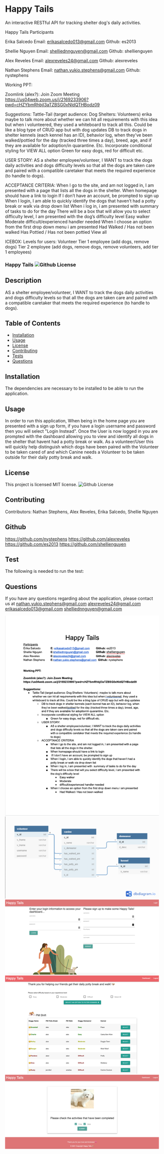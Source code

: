 # Happy Tails
An interactive RESTful API for tracking shelter dog's daily activities.

Happy Tails Participants

Erika Salcedo 		Email: erikasalcedo013@gmail.com 	  Github: es2013

Shellie Nguyen	  Email: shelliednnguyen@gmail.com	  Github: shellienguyen

Alex Reveles		 Email: alexreveles24@gmail.com 		Github: alexreveles

Nathan Stephens 	 Email: nathan.yukio.stephens@gmail.com   Github: nystephens


Working PPT:

Zoomlink (alex?): Join Zoom Meeting
https://us04web.zoom.us/j/2169233906?pwd=cHZYbmRhbjI3aTZBSG0xNldQTHBodz09

Suggestions: 
Tattle-Tail (target audience: Dog Shelters: Volunteers) erika maybe to talk more about whether we can hit all requirements with this idea but when i volunteered, they used a whiteboard to track all this. Could be like a blog type of CRUD app but with dog updates
DB to track dogs in shelter kennels (each kennel has an ID), behavior log, when they’ve been walked/pottied for the day (tracked three times a day), breed, age, and if they are available for adoption/in quarantine. Etc.
Incorporate conditional styling for VIEW ALL option 
Green for easy dogs, red for difficult etc.

USER STORY:
AS a shelter employee/volunteer, I WANT to track the dogs daily activities and dogs difficulty levels so that all the dogs are taken care and paired with a compatible caretaker that meets the required experience (to handle to dogs).

ACCEPTANCE CRITERIA:
When I go to the site, and am not logged in, I am presented with a page that lists all the dogs in the shelter. 
When homepage should have a link to login 
 If I don’t have an account, be prompted to sign up
When I login, I am able to quickly identify the dogs that haven’t had a potty break or walk via drop down list
When i log in, i am presented with  summary of tasks to do for the day
There will be a box that will allow you to select difficulty level, I am presented with the dog’s difficulty level
Easy walker
Moderate
difficult/experienced handler needed
When I choose an option from the first drop down menu i am presented 
Had Walked / Has not been walked
Has Pottied / Has not been pottied
View all

ICEBOX:
Levels for users: 
Volunteer
Tier 1 employee (add dogs, remove dogs)
Tier 2 employee (add dogs, remove dogs, remove volunteers, add tier 1 employees)



  ### Happy Tails ![Github License](https://img.shields.io/badge/license-MIT-red.svg)
  
  ## Description
  AS a shelter employee/volunteer, I WANT to track the dogs daily activities and dogs difficulty levels so that all the dogs are taken care and paired with a compatible caretaker that meets the required experience (to handle to dogs).
  ##  Table of Contents
  * [Installation](#installation)
  * [Usage](#usage)
  * [License](#License)
  * [Contributing](#contributing)
  * [Tests](#Tests)
  * [Questions](#questions)
  ## Installation
  The dependencies are necessary to be installed to be able to run the application.
  ## Usage
  In order to run this application, When being in the home page you are presented with a sign up form, if you have a login username and password then you will select "Login Instead". Once the User is now logged in you are prompted with the dashboard allowing you to view and identify all dogs in the shelter that havent had a potty break or walk. As a volunteer/User this will quickly help distinguish which dogs have been paired with the Volunteer to be taken cared of and which Canine needs a Volunteer to be taken outside for their daily potty break and walk.  
  
  ## License
  This project is  licensed MIT license.
  ![Github License](https://img.shields.io/badge/license-MIT-red.svg)

  ## Contributing
  Contributors: 
    Nathan Stephens,
    Alex Reveles,
    Erika Salcedo,
    Shellie Nguyen
    
  ## Github
  https://github.com/nystephens
  https://github.com/alexreveles
  https://github.com/es2013
  https://github.com/shellienguyen

  ## Test
  The following is needed to run the test: 
  ## Questions
  If you have any questions regarding about the application, please contact us at 
  nathan.yukio.stephens@gmail.com
  alexreveles24@gmail.com
  erikasalcedo013@gmail.com
  shelliednnguyen@gmail.com
  
  ![](./images/pic_1.png)
  ![](./images/association.png)
  ![](./images/login:signup.png)
  ![](./images/dashboard.png)
  ![](./images/single-canine.png)
